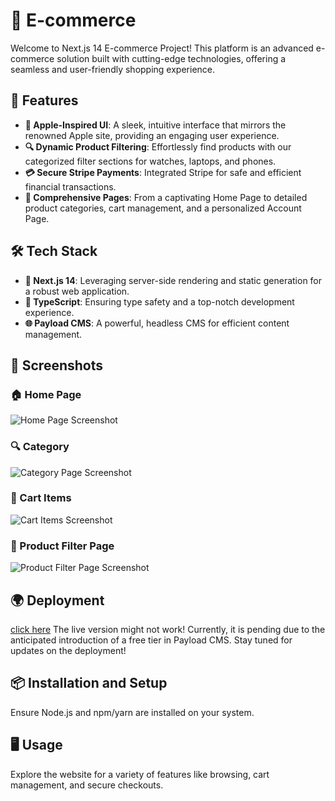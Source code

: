 # 🌟 E-commerce

Welcome to Next.js 14 E-commerce Project! This platform is an advanced e-commerce solution built with cutting-edge technologies, offering a seamless and user-friendly shopping experience.

## 🚀 Features

- **🍏 Apple-Inspired UI**: A sleek, intuitive interface that mirrors the renowned Apple site, providing an engaging user experience.
- **🔍 Dynamic Product Filtering**: Effortlessly find products with our categorized filter sections for watches, laptops, and phones.
- **💳 Secure Stripe Payments**: Integrated Stripe for safe and efficient financial transactions.
- **📄 Comprehensive Pages**: From a captivating Home Page to detailed product categories, cart management, and a personalized Account Page.

## 🛠️ Tech Stack

- **🔹 Next.js 14**: Leveraging server-side rendering and static generation for a robust web application.
- **🔸 TypeScript**: Ensuring type safety and a top-notch development experience.
- **🌐 Payload CMS**: A powerful, headless CMS for efficient content management.


## 📸 Screenshots
### 🏠 Home Page
  ![Home Page Screenshot](https://i.ibb.co/YpvXLMf/Screenshot-19.png)

### 🔍 Category
 ![Category Page Screenshot](https://i.ibb.co/LzQSBmQ/Screenshot-20.png)

### 🛒 Cart Items
 ![Cart Items Screenshot](https://i.ibb.co/8DYVSFj/Screenshot-22.png)

### 👤 Product Filter Page
![Product Filter Page Screenshot](https://i.ibb.co/bFVj2Pk/Screenshot-21.png)


## 🌍 Deployment
[click here](https://ecommerce-yakimov.payloadcms.app/)
The live version might not work! Currently, it is pending due to the anticipated introduction of a free tier in Payload CMS.
Stay tuned for updates on the deployment!

## 📦 Installation and Setup

Ensure Node.js and npm/yarn are installed on your system.


## 🖥️ Usage
Explore the website for a variety of features like browsing, cart management, and secure checkouts.

